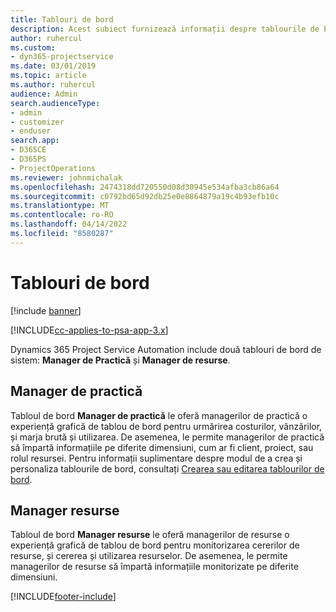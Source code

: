 ```yaml
---
title: Tablouri de bord
description: Acest subiect furnizează informații despre tablourile de bord de raportare care sunt incluse în Dynamics 365 Project Service Automation.
author: ruhercul
ms.custom:
- dyn365-projectservice
ms.date: 03/01/2019
ms.topic: article
ms.author: ruhercul
audience: Admin
search.audienceType:
- admin
- customizer
- enduser
search.app:
- D365CE
- D365PS
- ProjectOperations
ms.reviewer: johnmichalak
ms.openlocfilehash: 2474318dd720550d08d30945e534afba3cb86a64
ms.sourcegitcommit: c0792bd65d92db25e0e8864879a19c4b93efb10c
ms.translationtype: MT
ms.contentlocale: ro-RO
ms.lasthandoff: 04/14/2022
ms.locfileid: "8580287"
---
```

# <a name="dashboards"></a>Tablouri de bord

[!include [banner](../includes/psa-now-project-operations.md)]

[!INCLUDE[cc-applies-to-psa-app-3.x](../includes/cc-applies-to-psa-app-3x.md)]

Dynamics 365 Project Service Automation include două tablouri de bord de sistem: **Manager de Practică** și **Manager de resurse**.

## <a name="practice-manager"></a>Manager de practică 

Tabloul de bord **Manager de practică** le oferă managerilor de practică o experiență grafică de tablou de bord pentru urmărirea costurilor, vânzărilor, și marja brută și utilizarea. De asemenea, le permite managerilor de practică să împartă informațiile pe diferite dimensiuni, cum ar fi client, proiect, sau rolul resursei. Pentru informații suplimentare despre modul de a crea și personaliza tablourile de bord, consultați [Crearea sau editarea tablourilor de bord](/dynamics365/customerengagement/on-premises/customize/create-edit-dashboards).

## <a name="resource-manager"></a>Manager resurse 

Tabloul de bord **Manager resurse** le oferă managerilor de resurse o experiență grafică de tablou de bord pentru monitorizarea cererilor de resurse, și cererea și utilizarea resurselor. De asemenea, le permite managerilor de resurse să împartă informațiile monitorizate pe diferite dimensiuni.


[!INCLUDE[footer-include](../includes/footer-banner.md)]
